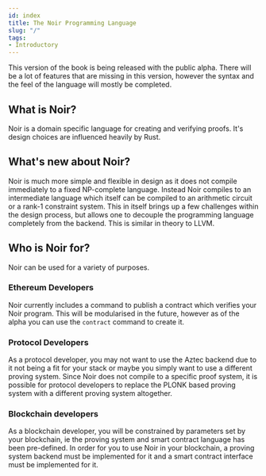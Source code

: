 ```yaml
---
id: index
title: The Noir Programming Language
slug: "/"
tags:
- Introductory
---
```


This version of the book is being released with the public alpha.
There will be a lot of features that are missing in this version, however the syntax and the feel of the language will mostly be completed.

## What is Noir?

Noir is a domain specific language for creating and verifying proofs.
It's design choices are influenced heavily by Rust.

## What's new about Noir?

Noir is much more simple and flexible in design as it does not compile immediately to a fixed NP-complete language.
Instead Noir compiles to an intermediate language which itself can be compiled to an arithmetic circuit or a rank-1 constraint system.
This in itself brings up a few challenges within the design process, but allows one to decouple the programming language completely from the backend.
This is similar in theory to LLVM.

## Who is Noir for?

Noir can be used for a variety of purposes.

### Ethereum Developers

Noir currently includes a command to publish a contract which verifies your Noir program. This will be modularised in the future, however as of the alpha you can use the `contract` command to create it.

### Protocol Developers

As a protocol developer, you may not want to use the Aztec backend due to it not being a fit for your stack or maybe you simply want to use a different proving system.
Since Noir does not compile to a specific proof system, it is possible for protocol developers to replace the PLONK based proving system with a different proving system altogether.

### Blockchain developers

As a blockchain developer, you will be constrained by parameters set by your blockchain, ie the proving system and smart contract language has been pre-defined.
In order for you to use Noir in your blockchain, a proving system backend must be implemented for it and a smart contract interface must be implemented for it.
